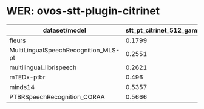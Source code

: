 
# WER: ovos-stt-plugin-citrinet
|dataset/model|stt_pt_citrinet_512_gamma_0_25|
|-|-|
| fleurs | 0.1799 |
| MultiLingualSpeechRecognition_MLS-pt | 0.2551 |
| multilingual_librispeech | 0.2621 |
| mTEDx-ptbr | 0.496 |
| minds14 | 0.5357 |
| PTBRSpeechRecognition_CORAA | 0.5666 |